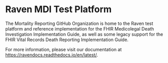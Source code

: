# Raven MDI Test Platform

The Mortality Reporting GitHub Organization is home to the Raven test platform and reference implementation for the FHIR Medicolegal Death Investigation Implementation Guide, as well as some legacy support for the FHIR Vital Records Death Reporting Implementation Guide.

For more information, please visit our documentation at https://ravendocs.readthedocs.io/en/latest/.

